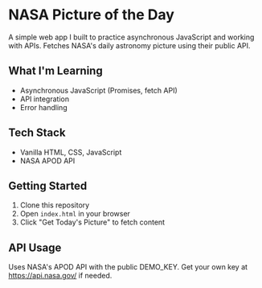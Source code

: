 # NASA Picture of the Day
A simple web app I built to practice asynchronous JavaScript and working with APIs. Fetches NASA's daily astronomy picture using their public API.

## What I'm Learning
- Asynchronous JavaScript (Promises, fetch API)
- API integration
- Error handling

## Tech Stack
- Vanilla HTML, CSS, JavaScript
- NASA APOD API

## Getting Started
1. Clone this repository
2. Open `index.html` in your browser
3. Click "Get Today's Picture" to fetch content

## API Usage
Uses NASA's APOD API with the public DEMO_KEY. Get your own key at https://api.nasa.gov/ if needed.